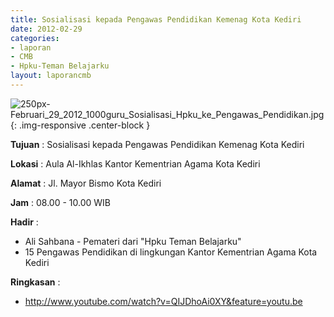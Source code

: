 ```yaml
---
title: Sosialisasi kepada Pengawas Pendidikan Kemenag Kota Kediri
date: 2012-02-29
categories:
- laporan
- CMB
- Hpku-Teman Belajarku
layout: laporancmb
---
```


![250px-Februari_29_2012_1000guru_Sosialisasi_Hpku_ke_Pengawas_Pendidikan.jpg](/uploads/250px-Februari_29_2012_1000guru_Sosialisasi_Hpku_ke_Pengawas_Pendidikan.jpg){: .img-responsive .center-block }	
	
**Tujuan** :	Sosialisasi kepada Pengawas Pendidikan Kemenag Kota Kediri
	
**Lokasi** :	Aula Al-Ikhlas Kantor Kementrian Agama Kota Kediri
	
**Alamat** : 	Jl. Mayor Bismo Kota Kediri
	
**Jam** :	08.00 - 10.00 WIB
	
**Hadir** :	
*	Ali Sahbana - Pemateri dari "Hpku Teman Belajarku"
*	15 Pengawas Pendidikan di lingkungan Kantor Kementrian Agama Kota Kediri

**Ringkasan** :	
*	http://www.youtube.com/watch?v=QIJDhoAi0XY&feature=youtu.be
